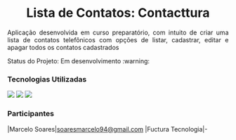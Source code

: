 <h1 align="center"> Lista de Contatos: Contacttura </h1>
 <p align="justify">Aplicação desenvolvida em curso preparatório, com intuito de criar uma lista de contatos telefônicos com opções de listar, cadastrar, editar e apagar todos os contatos cadastrados </p>
  Status do Projeto: Em desenvolvimento :warning:

### Tecnologias Utilizadas
<img src="https://img.shields.io/static/v1?label=java&message=language&color=red&style=for-the-badge&logo=SPRING"/>
<img src="https://img.shields.io/static/v1?label=spring_boot&message=framework&color=blue&style=for-the-badge&logo=SPRING"/>
<img src="https://img.shields.io/static/v1?label=lombok&message=library&color=green&style=for-the-badge&logo=SPRING"/>

### Participantes 
|Marcelo Soares|soaresmarcelo94@gmail.com
|Fuctura Tecnologia|-
